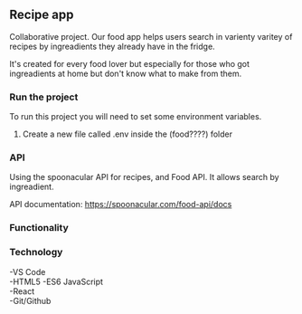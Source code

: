 ## Recipe app

Collaborative project.
Our food app helps users search in varienty varitey of recipes by ingreadients they already have in the fridge.

It's created for every food lover but especially for those who got ingreadients at home but don't know what to make from them.

### Run the project

To run this project you will need to set some environment variables.

1. Create a new file called .env inside the (food????) folder

### API

Using the spoonacular API for recipes, and Food API. It allows search by ingreadient.

API documentation: https://spoonacular.com/food-api/docs

### Functionality

### Technology

-VS Code </br>
-HTML5
-ES6 JavaScript </br>
-React </br>
-Git/Github
